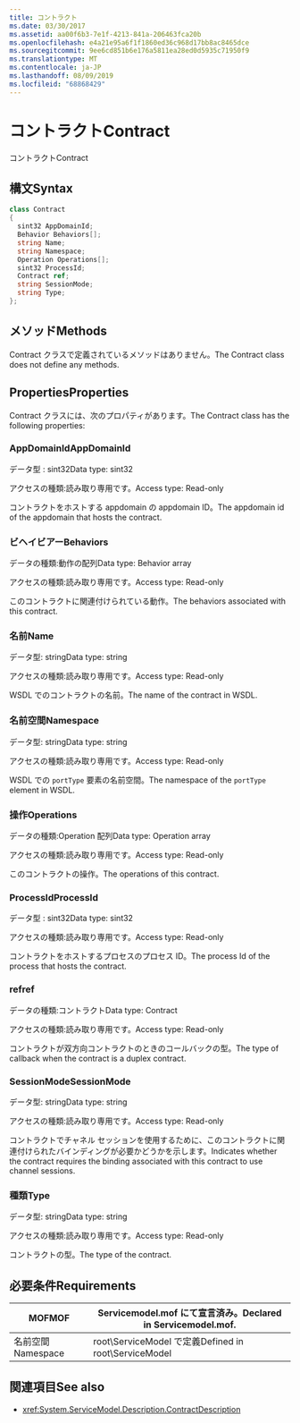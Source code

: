 ```yaml
---
title: コントラクト
ms.date: 03/30/2017
ms.assetid: aa00f6b3-7e1f-4213-841a-206463fca20b
ms.openlocfilehash: e4a21e95a6f1f1860ed36c968d17bb8ac8465dce
ms.sourcegitcommit: 9ee6cd851b6e176a5811ea28ed0d5935c71950f9
ms.translationtype: MT
ms.contentlocale: ja-JP
ms.lasthandoff: 08/09/2019
ms.locfileid: "68868429"
---
```

# <a name="contract"></a><span data-ttu-id="b93ad-102">コントラクト</span><span class="sxs-lookup"><span data-stu-id="b93ad-102">Contract</span></span>
<span data-ttu-id="b93ad-103">コントラクト</span><span class="sxs-lookup"><span data-stu-id="b93ad-103">Contract</span></span>  
  
## <a name="syntax"></a><span data-ttu-id="b93ad-104">構文</span><span class="sxs-lookup"><span data-stu-id="b93ad-104">Syntax</span></span>  
  
```csharp
class Contract  
{  
  sint32 AppDomainId;  
  Behavior Behaviors[];  
  string Name;  
  string Namespace;  
  Operation Operations[];  
  sint32 ProcessId;  
  Contract ref;  
  string SessionMode;  
  string Type;  
};  
```  
  
## <a name="methods"></a><span data-ttu-id="b93ad-105">メソッド</span><span class="sxs-lookup"><span data-stu-id="b93ad-105">Methods</span></span>  
 <span data-ttu-id="b93ad-106">Contract クラスで定義されているメソッドはありません。</span><span class="sxs-lookup"><span data-stu-id="b93ad-106">The Contract class does not define any methods.</span></span>  
  
## <a name="properties"></a><span data-ttu-id="b93ad-107">Properties</span><span class="sxs-lookup"><span data-stu-id="b93ad-107">Properties</span></span>  
 <span data-ttu-id="b93ad-108">Contract クラスには、次のプロパティがあります。</span><span class="sxs-lookup"><span data-stu-id="b93ad-108">The Contract class has the following properties:</span></span>  
  
### <a name="appdomainid"></a><span data-ttu-id="b93ad-109">AppDomainId</span><span class="sxs-lookup"><span data-stu-id="b93ad-109">AppDomainId</span></span>  
 <span data-ttu-id="b93ad-110">データ型 : sint32</span><span class="sxs-lookup"><span data-stu-id="b93ad-110">Data type: sint32</span></span>  
  
 <span data-ttu-id="b93ad-111">アクセスの種類:読み取り専用です。</span><span class="sxs-lookup"><span data-stu-id="b93ad-111">Access type: Read-only</span></span>  
  
 <span data-ttu-id="b93ad-112">コントラクトをホストする appdomain の appdomain ID。</span><span class="sxs-lookup"><span data-stu-id="b93ad-112">The appdomain id of the appdomain that hosts the contract.</span></span>  
  
### <a name="behaviors"></a><span data-ttu-id="b93ad-113">ビヘイビアー</span><span class="sxs-lookup"><span data-stu-id="b93ad-113">Behaviors</span></span>  
 <span data-ttu-id="b93ad-114">データの種類:動作の配列</span><span class="sxs-lookup"><span data-stu-id="b93ad-114">Data type: Behavior array</span></span>  
  
 <span data-ttu-id="b93ad-115">アクセスの種類:読み取り専用です。</span><span class="sxs-lookup"><span data-stu-id="b93ad-115">Access type: Read-only</span></span>  
  
 <span data-ttu-id="b93ad-116">このコントラクトに関連付けられている動作。</span><span class="sxs-lookup"><span data-stu-id="b93ad-116">The behaviors associated with this contract.</span></span>  
  
### <a name="name"></a><span data-ttu-id="b93ad-117">名前</span><span class="sxs-lookup"><span data-stu-id="b93ad-117">Name</span></span>  
 <span data-ttu-id="b93ad-118">データ型: string</span><span class="sxs-lookup"><span data-stu-id="b93ad-118">Data type: string</span></span>  
  
 <span data-ttu-id="b93ad-119">アクセスの種類:読み取り専用です。</span><span class="sxs-lookup"><span data-stu-id="b93ad-119">Access type: Read-only</span></span>  
  
 <span data-ttu-id="b93ad-120">WSDL でのコントラクトの名前。</span><span class="sxs-lookup"><span data-stu-id="b93ad-120">The name of the contract in WSDL.</span></span>  
  
### <a name="namespace"></a><span data-ttu-id="b93ad-121">名前空間</span><span class="sxs-lookup"><span data-stu-id="b93ad-121">Namespace</span></span>  
 <span data-ttu-id="b93ad-122">データ型: string</span><span class="sxs-lookup"><span data-stu-id="b93ad-122">Data type: string</span></span>  
  
 <span data-ttu-id="b93ad-123">アクセスの種類:読み取り専用です。</span><span class="sxs-lookup"><span data-stu-id="b93ad-123">Access type: Read-only</span></span>  
  
 <span data-ttu-id="b93ad-124">WSDL での `portType` 要素の名前空間。</span><span class="sxs-lookup"><span data-stu-id="b93ad-124">The namespace of the `portType` element in WSDL.</span></span>  
  
### <a name="operations"></a><span data-ttu-id="b93ad-125">操作</span><span class="sxs-lookup"><span data-stu-id="b93ad-125">Operations</span></span>  
 <span data-ttu-id="b93ad-126">データの種類:Operation 配列</span><span class="sxs-lookup"><span data-stu-id="b93ad-126">Data type: Operation array</span></span>  
  
 <span data-ttu-id="b93ad-127">アクセスの種類:読み取り専用です。</span><span class="sxs-lookup"><span data-stu-id="b93ad-127">Access type: Read-only</span></span>  
  
 <span data-ttu-id="b93ad-128">このコントラクトの操作。</span><span class="sxs-lookup"><span data-stu-id="b93ad-128">The operations of this contract.</span></span>  
  
### <a name="processid"></a><span data-ttu-id="b93ad-129">ProcessId</span><span class="sxs-lookup"><span data-stu-id="b93ad-129">ProcessId</span></span>  
 <span data-ttu-id="b93ad-130">データ型 : sint32</span><span class="sxs-lookup"><span data-stu-id="b93ad-130">Data type: sint32</span></span>  
  
 <span data-ttu-id="b93ad-131">アクセスの種類:読み取り専用です。</span><span class="sxs-lookup"><span data-stu-id="b93ad-131">Access type: Read-only</span></span>  
  
 <span data-ttu-id="b93ad-132">コントラクトをホストするプロセスのプロセス ID。</span><span class="sxs-lookup"><span data-stu-id="b93ad-132">The process Id of the process that hosts the contract.</span></span>  
  
### <a name="ref"></a><span data-ttu-id="b93ad-133">ref</span><span class="sxs-lookup"><span data-stu-id="b93ad-133">ref</span></span>  
 <span data-ttu-id="b93ad-134">データの種類:コントラクト</span><span class="sxs-lookup"><span data-stu-id="b93ad-134">Data type: Contract</span></span>  
  
 <span data-ttu-id="b93ad-135">アクセスの種類:読み取り専用です。</span><span class="sxs-lookup"><span data-stu-id="b93ad-135">Access type: Read-only</span></span>  
  
 <span data-ttu-id="b93ad-136">コントラクトが双方向コントラクトのときのコールバックの型。</span><span class="sxs-lookup"><span data-stu-id="b93ad-136">The type of callback when the contract is a duplex contract.</span></span>  
  
### <a name="sessionmode"></a><span data-ttu-id="b93ad-137">SessionMode</span><span class="sxs-lookup"><span data-stu-id="b93ad-137">SessionMode</span></span>  
 <span data-ttu-id="b93ad-138">データ型: string</span><span class="sxs-lookup"><span data-stu-id="b93ad-138">Data type: string</span></span>  
  
 <span data-ttu-id="b93ad-139">アクセスの種類:読み取り専用です。</span><span class="sxs-lookup"><span data-stu-id="b93ad-139">Access type: Read-only</span></span>  
  
 <span data-ttu-id="b93ad-140">コントラクトでチャネル セッションを使用するために、このコントラクトに関連付けられたバインディングが必要かどうかを示します。</span><span class="sxs-lookup"><span data-stu-id="b93ad-140">Indicates whether the contract requires the binding associated with this contract to use channel sessions.</span></span>  
  
### <a name="type"></a><span data-ttu-id="b93ad-141">種類</span><span class="sxs-lookup"><span data-stu-id="b93ad-141">Type</span></span>  
 <span data-ttu-id="b93ad-142">データ型: string</span><span class="sxs-lookup"><span data-stu-id="b93ad-142">Data type: string</span></span>  
  
 <span data-ttu-id="b93ad-143">アクセスの種類:読み取り専用です。</span><span class="sxs-lookup"><span data-stu-id="b93ad-143">Access type: Read-only</span></span>  
  
 <span data-ttu-id="b93ad-144">コントラクトの型。</span><span class="sxs-lookup"><span data-stu-id="b93ad-144">The type of the contract.</span></span>  
  
## <a name="requirements"></a><span data-ttu-id="b93ad-145">必要条件</span><span class="sxs-lookup"><span data-stu-id="b93ad-145">Requirements</span></span>  
  
|<span data-ttu-id="b93ad-146">MOF</span><span class="sxs-lookup"><span data-stu-id="b93ad-146">MOF</span></span>|<span data-ttu-id="b93ad-147">Servicemodel.mof にて宣言済み。</span><span class="sxs-lookup"><span data-stu-id="b93ad-147">Declared in Servicemodel.mof.</span></span>|  
|---------|-----------------------------------|  
|<span data-ttu-id="b93ad-148">名前空間</span><span class="sxs-lookup"><span data-stu-id="b93ad-148">Namespace</span></span>|<span data-ttu-id="b93ad-149">root\ServiceModel で定義</span><span class="sxs-lookup"><span data-stu-id="b93ad-149">Defined in root\ServiceModel</span></span>|  
  
## <a name="see-also"></a><span data-ttu-id="b93ad-150">関連項目</span><span class="sxs-lookup"><span data-stu-id="b93ad-150">See also</span></span>

- <xref:System.ServiceModel.Description.ContractDescription>
